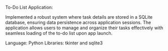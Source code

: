 To-Do List Application: 

Implemented a robust system where task details are stored in a SQLite database, ensuring data persistence across application sessions. The application allows users to manage and organize their tasks effectively with seamless loading of the to-do list upon app launch.

Language: Python
Libraries: tkinter and sqlite3 
